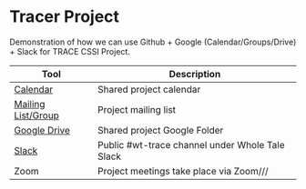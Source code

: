 # Tracer Project 

Demonstration of how we can use Github + Google (Calendar/Groups/Drive) + Slack for TRACE CSSI Project.

| Tool | Description | 
| ------------- | ------------- |
| [Calendar](https://calendar.google.com/calendar/u/0?cid=N3BsMWltcTYzbWRnb2E5ODhtZXF0c2hnbXNAZ3JvdXAuY2FsZW5kYXIuZ29vZ2xlLmNvbQ) | Shared project calendar |
| [Mailing List/Group](https://groups.google.com/g/wt-trace) | Project mailing list | 
| [Google Drive](https://drive.google.com/drive/u/0/folders/1GOYJXukf4bC7edi-sNRdN_JsXSsHBrnB) | Shared project Google Folder | 
| [Slack](https://wholetale.slack.com/archives/C02P2LC1KQT) | Public #wt-trace channel under Whole Tale Slack | 
| Zoom | Project meetings take place via Zoom/// | 
